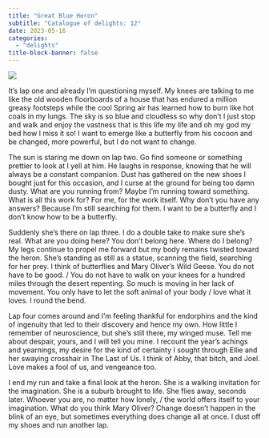 ```yaml
---
title: "Great Blue Heron"
subtitle: "Catalogue of delights: 12"
date: 2023-05-16
categories:
  - "delights"
title-block-banner: false
---
```


![](https://substackcdn.com/image/fetch/f_auto,q_auto:good,fl_progressive:steep/https%3A%2F%2Fsubstack-post-media.s3.amazonaws.com%2Fpublic%2Fimages%2F8caf25af-48fc-4c61-84a2-224fc140b070_4032x3024.jpeg)

It’s lap one and already I’m questioning myself. My knees are talking to me like the old wooden floorboards of a house that has endured a million greasy footsteps while the cool Spring air has learned how to burn like hot coals in my lungs. The sky is so blue and cloudless so why don’t I just stop and walk and enjoy the vastness that is this life my life and oh my god my bed how I miss it so! I want to emerge like a butterfly from his cocoon and be changed, more powerful, but I do not want to change.

The sun is staring me down on lap two. Go find someone or something prettier to look at I yell at him. He laughs in response, knowing that he will always be a constant companion. Dust has gathered on the new shoes I bought just for this occasion, and I curse at the ground for being too damn dusty. What are you running from? Maybe I’m running toward something. What is all this work for? For me, for the work itself. Why don’t you have any answers? Because I’m still searching for them. I want to be a butterfly and I don’t know how to be a butterfly.

Suddenly she’s there on lap three. I do a double take to make sure she’s real. What are you doing here? You don’t belong here. Where do I belong? My legs continue to propel me forward but my body remains twisted toward the heron. She’s standing as still as a statue, scanning the field, searching for her prey. I think of butterflies and Mary Oliver’s Wild Geese. You do not have to be good. / You do not have to walk on your knees for a hundred miles through the desert repenting. So much is moving in her lack of movement. You only have to let the soft animal of your body / love what it loves. I round the bend.

Lap four comes around and I’m feeling thankful for endorphins and the kind of ingenuity that led to their discovery and hence my own. How little I remember of neuroscience, but she’s still there, my winged muse. Tell me about despair, yours, and I will tell you mine. I recount the year’s achings and yearnings, my desire for the kind of certainty I sought through Ellie and her swaying crosshair in The Last of Us. I think of Abby, that bitch, and Joel. Love makes a fool of us, and vengeance too.

I end my run and take a final look at the heron. She is a walking invitation for the imagination. She is a suburb brought to life. She flies away, seconds later. Whoever you are, no matter how lonely, / the world offers itself to your imagination. What do you think Mary Oliver? Change doesn’t happen in the blink of an eye, but sometimes everything does change all at once. I dust off my shoes and run another lap.
